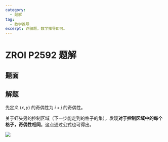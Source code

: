 ```yaml
---
category:
  - 题解
tag:
  - 数学推导
excerpt: 诈骗题，数学推导即可。
---
```


# ZROI P2592 题解

## 题面

<!-- @include: ../../source/ZR-P2592/problem.md -->

## 解题

先定义 $(x, y)$ 的奇偶性为 $i + j$ 的奇偶性。

关于虾头男的控制区域（下一步能走到的格子的集），发现**对于控制区域中的每个格子，奇偶性相同**。这点通过公式也可得出。

![](http://zihanhu-blog.oss-cn-shanghai.aliyuncs.com/image/22a758ce0b524d68d9ce67f95686cc2f.png)

